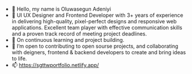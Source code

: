 - 👋 Hello, my name is Oluwasegun Adeniyi
- 👀 UI UX Designer and Frontend Developer with 3+ years of
      experience in delivering high-quality, pixel-perfect
      designs and responsive web applications. Excellent team
      player with effective communication skills and a proven
      track record of meeting project deadlines.
- 🌱 On continuous learning and project building.
- 💞️ I’m open to contributing to open sourse projects, and collaborating with deigners, frontend & backend developers to create and bring ideas to life.
- 📫 https://sgttwportfolio.netlify.app/

<!---
SGTTW/SGTTW is a ✨ special ✨ repository because its `README.md` (this file) appears on your GitHub profile.
You can click the Preview link to take a look at your changes.
--->
